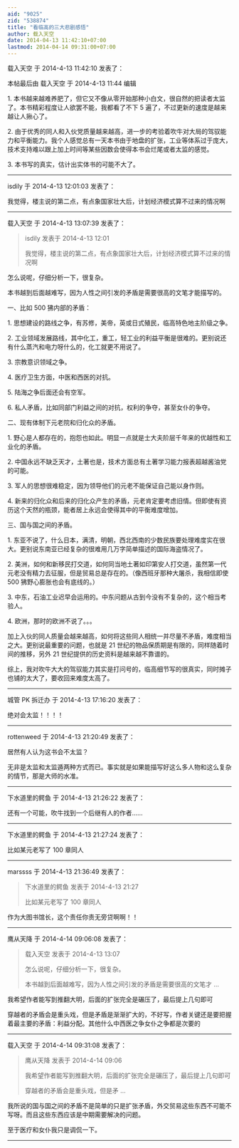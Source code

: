 ```yaml
---
aid: "9025"
zid: "538874"
title: "看临高的三大悲剧感悟"
author: 载入天空
date: 2014-04-13 11:42:10+07:00
lastmod: 2014-04-14 09:31:00+07:00
---
```


载入天空 于 2014-4-13 11:42:10 发表了：

本帖最后由 载入天空 于 2014-4-13 11:44 编辑

1\. 本书越来越难养肥了，但它又不像从零开始那种小白文，很自然的把读者太监了。本书精彩程度让人欲罢不能，我都看了不下 5 遍了，不过更新的速度是越来越让人揪心了。

2\. 由于优秀的同人和入伙党质量越来越高，进一步的考验着吹牛对大局的驾驭能力和平衡能力。我个人感觉总有一天本书由于地盘的扩张，工业等体系过于庞大，技术支持难以跟上加上时间等某些因数会使得本书会烂尾或者太监的感觉。

3\. 本书写的真实，估计出实体书的可能不大了。

---

isdily 于 2014-4-13 12:01:03 发表了：

我觉得，楼主说的第二点，有点象国家壮大后，计划经济模式算不过来的情况啊

---

载入天空 于 2014-4-13 13:07:39 发表了：

> isdily 发表于 2014-4-13 12:01
>
> 我觉得，楼主说的第二点，有点象国家壮大后，计划经济模式算不过来的情况啊

怎么说呢，仔细分析一下，很复杂。

本书越到后面越难写，因为人性之间引发的矛盾是需要很高的文笔才能描写的。

一、比如 500 狒内部的矛盾：

1\. 思想建设的路线之争，有苏修，美帝，英或日式殖民，临高特色地主阶级之争。

2\. 工业领域发展路线，其中化工，重工，轻工业的利益平衡是很难的。更别说还有什么蒸汽和电力呀什么的，化工就更不用说了。

3\. 宗教意识领域之争。

4\. 医疗卫生方面，中医和西医的对抗。

5\. 陆海之争后面还会有空军。

6\. 私人矛盾，比如同部门利益之间的对抗，权利的争夺，甚至女仆的争夺。

二、现有体制下元老院和归化众的矛盾。

1\. 野心是人都存在的，抱怨也如此。明显一点就是士大夫阶层千年来的优越性和工业化的矛盾。

2\. 中国永远不缺乏天才，土著也是，技术方面总有土著学习能力报表超越酱油党的可能。

3\. 军人的思想很难稳定，因为领导他们的元老不能保证自己能以身作则。

4\. 新来的归化众和后来的归化众产生的矛盾，元老肯定要考虑旧情。但即使有资历这个天然的瓶颈，能者居上永远会使得其中的平衡难度增加。

三、国与国之间的矛盾。

1\. 东亚不说了，什么日本，满清，明朝，西北西南的少数民族要处理难度实在很大。更别说东南亚已经复杂的很难用几万字简单描述的国际海盗情况了。

2\. 美洲，如何和新移民打交道，如何同当地土著如印第安人打交道，虽然第一代元老没有精力去征服，但是贸易总是存在的。（像西班牙那种大屠杀，我相信即使 500 狒野心膨胀也会有底线的。）

3\. 中东，石油工业迟早会运用的。中东问题从古到今没有不复杂的，这个相当考验人。

4\. 欧洲，那时的欧洲不说了。。。

加上入伙的同人质量会越来越高，如何将这些同人相统一并尽量不矛盾，难度相当之大。更别说最重要的问题，也就是 21 世纪的物品保质期是有限的，同样随着时间的推移，另外 21 世纪提供的历史资料是越来越不靠谱的。

综上，我对吹牛大大的驾驭能力其实是打问号的，临高细节写的很真实，同时摊子也铺的太大了，要收回来难度太高了。

---

城管 PK 拆迁办 于 2014-4-13 17:16:20 发表了：

绝对会太监！！！！

---

rottenweed 于 2014-4-13 21:20:49 发表了：

居然有人认为这书会不太监？

无非是太监和太监遁两种方式而已。事实就是如果能描写好这么多人物和这么复杂的情节，那是大师的水准。

---

下水道里的鳄鱼 于 2014-4-13 21:26:22 发表了：

还有一个可能，吹牛找到一个后继有人的作者……

---

下水道里的鳄鱼 于 2014-4-13 21:27:24 发表了：

比如某元老写了 100 章同人

---

marssss 于 2014-4-13 21:36:49 发表了：

> 下水道里的鳄鱼 发表于 2014-4-13 21:27
>
> 比如某元老写了 100 章同人

作为大图书馆长，这个责任你责无旁贷啊啊！！

---

鹰从天降 于 2014-4-14 09:06:08 发表了：

> 载入天空 发表于 2014-4-13 13:07
>
> 怎么说呢，仔细分析一下，很复杂。
>
> 本书越到后面越难写，因为人性之间引发的矛盾是需要很高的文笔才 ...

我希望作者能写到推翻大明，后面的扩张完全是碾压了，最后提上几句即可

穿越者的矛盾会是重头戏，但是矛盾是渐渐扩大的，不好写，作者关键还是要把握着最主要的矛盾：利益分配。其他什么中西医之争女仆之争都是次要的

---

载入天空 于 2014-4-14 09:31:08 发表了：

> 鹰从天降 发表于 2014-4-14 09:06
>
> 我希望作者能写到推翻大明，后面的扩张完全是碾压了，最后提上几句即可
>
> 穿越者的矛盾会是重头戏，但是矛 ...

我所说的国与国之间的矛盾不是简单的只是扩张矛盾，外交贸易这些东西不可能不写呀。而且这些东西应该是中期需要解决的问题。

至于医疗和女仆我只是调侃一下。

---
